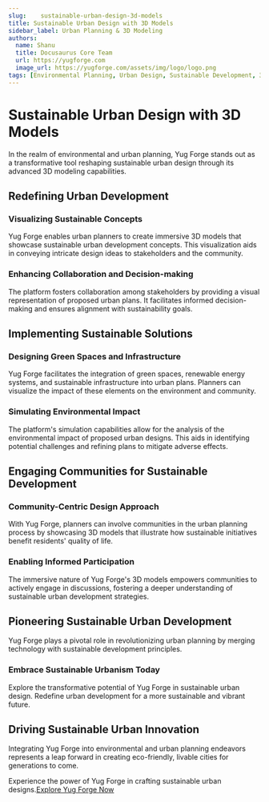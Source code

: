 ```yaml
---
slug:    sustainable-urban-design-3d-models
title: Sustainable Urban Design with 3D Models
sidebar_label: Urban Planning & 3D Modeling
authors:
  name: Shanu
  title: Docusaurus Core Team
  url: https://yugforge.com
  image_url: https://yugforge.com/assets/img/logo/logo.png
tags: [Environmental Planning, Urban Design, Sustainable Development, 3D Models, Yug Forge, docusaurus]
---
```


# Sustainable Urban Design with 3D Models

In the realm of environmental and urban planning, Yug Forge stands out as a transformative tool reshaping sustainable urban design through its advanced 3D modeling capabilities.

## Redefining Urban Development

### Visualizing Sustainable Concepts

Yug Forge enables urban planners to create immersive 3D models that showcase sustainable urban development concepts. This visualization aids in conveying intricate design ideas to stakeholders and the community.

### Enhancing Collaboration and Decision-making

The platform fosters collaboration among stakeholders by providing a visual representation of proposed urban plans. It facilitates informed decision-making and ensures alignment with sustainability goals.

## Implementing Sustainable Solutions

### Designing Green Spaces and Infrastructure

Yug Forge facilitates the integration of green spaces, renewable energy systems, and sustainable infrastructure into urban plans. Planners can visualize the impact of these elements on the environment and community.

### Simulating Environmental Impact

The platform's simulation capabilities allow for the analysis of the environmental impact of proposed urban designs. This aids in identifying potential challenges and refining plans to mitigate adverse effects.

## Engaging Communities for Sustainable Development

### Community-Centric Design Approach

With Yug Forge, planners can involve communities in the urban planning process by showcasing 3D models that illustrate how sustainable initiatives benefit residents' quality of life.

### Enabling Informed Participation

The immersive nature of Yug Forge's 3D models empowers communities to actively engage in discussions, fostering a deeper understanding of sustainable urban development strategies.

## Pioneering Sustainable Urban Development

Yug Forge plays a pivotal role in revolutionizing urban planning by merging technology with sustainable development principles.

### Embrace Sustainable Urbanism Today

Explore the transformative potential of Yug Forge in sustainable urban design. Redefine urban development for a more sustainable and vibrant future.

## Driving Sustainable Urban Innovation

Integrating Yug Forge into environmental and urban planning endeavors represents a leap forward in creating eco-friendly, livable cities for generations to come.

Experience the power of Yug Forge in crafting sustainable urban designs.[Explore Yug Forge Now](https://www.yugforge.com)
